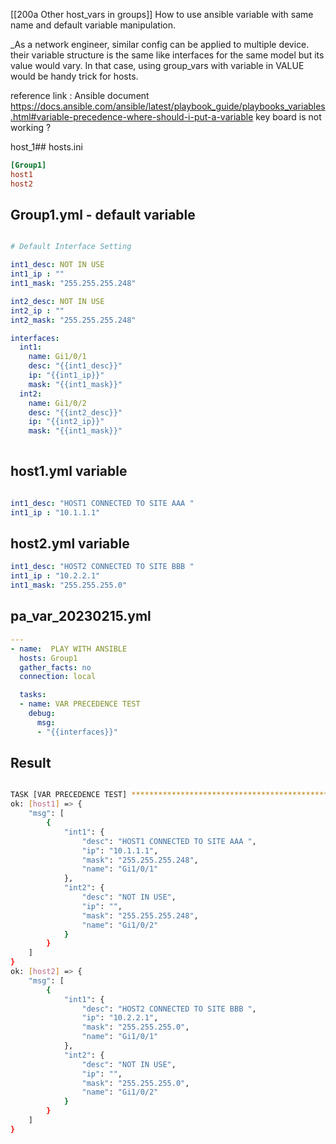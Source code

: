 [[200a Other host_vars in groups]]
How to use ansible variable with same name and default variable manipulation. 


_As a network engineer, similar config can be applied to multiple device. their variable structure is the same like interfaces for the same model but its value would vary. In that case, using group_vars with variable in VALUE would be handy trick for hosts.

reference link : Ansible document  https://docs.ansible.com/ansible/latest/playbook_guide/playbooks_variables.html#variable-precedence-where-should-i-put-a-variable
key board is not working ? 

host_1## hosts.ini
```ini
[Group1]
host1
host2 
```

## Group1.yml - default variable

```yml

# Default Interface Setting 

int1_desc: NOT IN USE
int1_ip : ""
int1_mask: "255.255.255.248"

int2_desc: NOT IN USE
int2_ip : ""
int2_mask: "255.255.255.248"

interfaces: 
  int1:
    name: Gi1/0/1
    desc: "{{int1_desc}}"
    ip: "{{int1_ip}}"
    mask: "{{int1_mask}}"
  int2:
    name: Gi1/0/2
    desc: "{{int2_desc}}"
    ip: "{{int2_ip}}"
    mask: "{{int1_mask}}"
 
```

## host1.yml  variable 

```yml 

int1_desc: "HOST1 CONNECTED TO SITE AAA "
int1_ip : "10.1.1.1"

```

## host2.yml variable
```yml 
int1_desc: "HOST2 CONNECTED TO SITE BBB "
int1_ip : "10.2.2.1"
int1_mask: "255.255.255.0"
```


## pa_var_20230215.yml 
```yml 
---
- name:  PLAY WITH ANSIBLE 
  hosts: Group1
  gather_facts: no
  connection: local 

  tasks: 
  - name: VAR PRECEDENCE TEST 
    debug: 
      msg:   
      - "{{interfaces}}"
```


## Result 
```bash

TASK [VAR PRECEDENCE TEST] ***************************************************************************************************************************************************************
ok: [host1] => {
    "msg": [
        {
            "int1": {
                "desc": "HOST1 CONNECTED TO SITE AAA ",
                "ip": "10.1.1.1",
                "mask": "255.255.255.248",
                "name": "Gi1/0/1"
            },
            "int2": {
                "desc": "NOT IN USE",
                "ip": "",
                "mask": "255.255.255.248",
                "name": "Gi1/0/2"
            }
        }
    ]
}
ok: [host2] => {
    "msg": [
        {
            "int1": {
                "desc": "HOST2 CONNECTED TO SITE BBB ",
                "ip": "10.2.2.1",
                "mask": "255.255.255.0",
                "name": "Gi1/0/1"
            },
            "int2": {
                "desc": "NOT IN USE",
                "ip": "",
                "mask": "255.255.255.0",
                "name": "Gi1/0/2"
            }
        }
    ]
}

```



